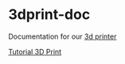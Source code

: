 # 3dprint-doc
Documentation for our [3d printer](https://www.robofun.ro/imprimante-3d/imprimanta-3d-prusa-asamblata)


[Tutorial 3D Print](Imprimanta%20Prusa%20I3%20E3D.pdf)


